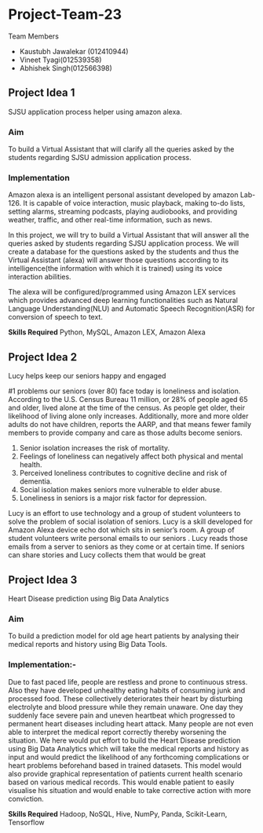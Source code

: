 # Project-Team-23

Team Members 
* Kaustubh Jawalekar (012410944)
* Vineet Tyagi(012539358)
* Abhishek Singh(012566398)

## Project Idea 1 
SJSU application process helper using amazon alexa.

### Aim
To build a Virtual Assistant that will clarify all the queries asked by the students regarding SJSU admission application process. 

### Implementation
Amazon alexa is an intelligent personal assistant developed by amazon Lab-126. It is capable of voice interaction, music playback, making to-do lists, setting alarms, streaming podcasts, playing audiobooks, and providing weather, traffic, and other real-time information, such as news.

In this project, we will try to build a Virtual Assistant that will answer all the queries asked by students regarding SJSU application process. We will create a database for the questions asked by the students and thus the Virtual Assistant (alexa) will answer those questions according to its intelligence(the information with which it is trained) using its voice interaction abilities. 

The alexa will be configured/programmed using Amazon LEX services which provides advanced deep learning functionalities such as Natural Language Understanding(NLU) and Automatic Speech Recognition(ASR) for conversion of speech to text.

**Skills Required**  Python, MySQL, Amazon LEX, Amazon Alexa

## Project Idea 2
Lucy helps keep our seniors happy and  engaged

#1 problems our seniors (over 80) face today is loneliness and isolation. According to the U.S. Census Bureau 11 million, or 28% of people aged 65 and older, lived alone at the time of the census. As people get older, their likelihood of living alone only increases. Additionally, more and more older adults do not have children, reports the AARP, and that means fewer family members to provide company and care as those adults become seniors.
1. Senior isolation increases the risk of mortality.
2. Feelings of loneliness can negatively affect both physical and mental health.
3. Perceived loneliness contributes to cognitive decline and risk of dementia.
4. Social isolation makes seniors more vulnerable to elder abuse.
5. Loneliness in seniors is a major risk factor for depression.

Lucy is an effort to use technology and a  group of student volunteers to solve the problem  of social isolation of seniors. Lucy is a skill developed for Amazon Alexa device echo dot which sits in senior’s room. A group of student volunteers write personal emails to our seniors . Lucy reads those emails from a server to seniors as they come or at certain time. If seniors can share stories and Lucy collects them that would be great


## Project Idea 3
Heart Disease prediction using Big Data Analytics

### Aim 
To build a prediction model for old age heart patients by analysing their medical reports and history using Big Data Tools. 

### Implementation:-
Due to fast paced life, people are restless and prone to continuous stress. Also they have developed unhealthy eating habits of consuming junk and processed food. These collectively deteriorates their heart by disturbing electrolyte and blood pressure while they remain unaware. One day they suddenly face severe pain and uneven heartbeat which progressed to permanent heart diseases including heart attack. Many people are not even able to interpret the medical report correctly thereby worsening the situation.
We here would put effort to build the Heart Disease prediction using Big Data Analytics which will take the medical reports and history as input and would predict the likelihood of any forthcoming complications or heart problems beforehand based in trained datasets. This model would also provide graphical representation of patients current health scenario based on various medical records. This would enable patient to easily visualise his situation and would enable to take corrective action with more conviction.

**Skills Required** Hadoop, NoSQL, Hive, NumPy, Panda, Scikit-Learn, Tensorflow
